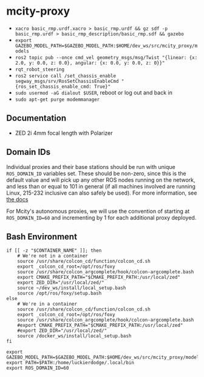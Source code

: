 # mcity-proxy

* `xacro basic_rmp.urdf.xacro > basic_rmp.urdf && gz sdf -p basic_rmp.urdf > basic_rmp_description/basic_rmp.sdf && gazebo`
* `export GAZEBO_MODEL_PATH=$GAZEBO_MODEL_PATH:$HOME/dev_ws/src/mcity_proxy/models`
* `ros2 topic pub --once cmd_vel geometry_msgs/msg/Twist "{linear: {x: 2.0, y: 0.0, z: 0.0}, angular: {x: 0.0, y: 0.0, z: 0}}"`
* `rqt_robot_steering`
* `ros2 service call /set_chassis_enable segway_msgs/srv/RosSetChassisEnableCmd "{ros_set_chassis_enable_cmd: True}"`
* `sudo usermod -aG dialout $USER`, reboot or log out and back in
* `sudo apt-get purge modemmanager`

## Documentation

* ZED 2i 4mm focal length with Polarizer

## Domain IDs

Individual proxies and their base stations should be run with unique `ROS_DOMAIN_ID` variables set. These should be non-zero, since this is the default value and will pick up any other ROS nodes running on the network, and less than or equal to 101 in general (if all machines involved are running Linux, 215-232 inclusive can also safely be used). For more information, see [the docs](https://docs.ros.org/en/dashing/Concepts/About-Domain-ID.html)

For Mcity's autonomous proxies, we will use the convention of starting at `ROS_DOMAIN_ID=60` and incrementing by 1 for each additional proxy deployed.

## Bash Environment

```
if [[ -z "$CONTAINER_NAME" ]]; then
    # We're not in a container
    source /usr/share/colcon_cd/function/colcon_cd.sh
    export _colcon_cd_root=/opt/ros/foxy
    source /usr/share/colcon_argcomplete/hook/colcon-argcomplete.bash
    export CMAKE_PREFIX_PATH="$CMAKE_PREFIX_PATH:/usr/local/zed"
    export ZED_DIR="/usr/local/zed/"
    source ~/dev_ws/install/local_setup.bash
    source /opt/ros/foxy/setup.bash
else
    # We're in a container
    source /usr/share/colcon_cd/function/colcon_cd.sh
    export _colcon_cd_root=/opt/ros/foxy
    source /usr/share/colcon_argcomplete/hook/colcon-argcomplete.bash
    #export CMAKE_PREFIX_PATH="$CMAKE_PREFIX_PATH:/usr/local/zed"
    #export ZED_DIR="/usr/local/zed/"
    source /docker_ws/install/local_setup.bash
fi

export GAZEBO_MODEL_PATH=$GAZEBO_MODEL_PATH:$HOME/dev_ws/src/mcity_proxy/models
export PATH=$PATH:/home/luckierdodge/.local/bin
export ROS_DOMAIN_ID=60
```
